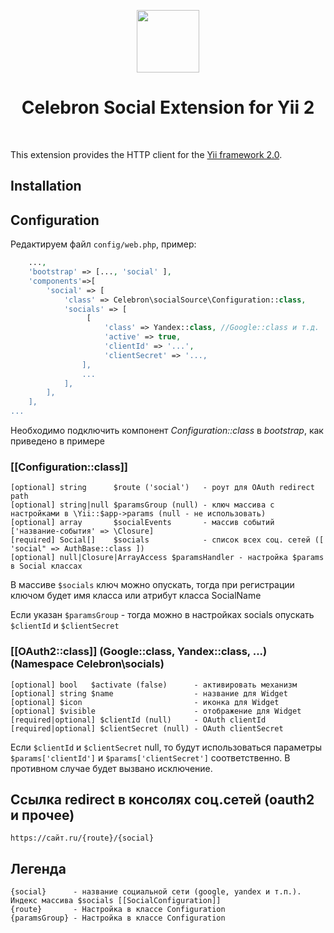 <p align="center">
    <a href="https://github.com/yiisoft" target="_blank">
        <img src="https://avatars0.githubusercontent.com/u/993323" height="100px">
    </a>
    <h1 align="center">Celebron Social Extension for Yii 2</h1>
    <br/>
</p>

This extension provides the HTTP client for the [Yii framework 2.0](http://www.yiiframework.com).


Installation
------------


Configuration
-------------
Редактируем файл `config/web.php`, пример:

```php
    ...,
    'bootstrap' => [..., 'social' ],
    'components'=>[
        'social' => [
            'class' => Celebron\socialSource\Configuration::class,
            'socials' => [
                 [
                     'class' => Yandex::class, //Google::class и т.д.
                     'active' => true,
                     'clientId' => '...',
                     'clientSecret' => '...,
                ],
                ...    
            ],  
        ],
    ],
...
```
Необходимо подключить компонент <i>Configuration::class</i> в <i>bootstrap</i>, как приведено в примере
### [[Configuration::class]]
    [optional] string      $route ('social')   - роут для OAuth redirect path   
    [optional] string|null $paramsGroup (null) - ключ массива с настройками в \Yii::$app->params (null - не использовать)
    [optional] array       $socialEvents       - массив событий ['название-события' => \Closure]
    [required] Social[]    $socials            - список всех соц. сетей ([ 'social" => AuthBase::class ])
    [optional] null|Closure|ArrayAccess $paramsHandler - настройка $params в Social классах     

В массиве `$socials` ключ можно опускать, тогда при регистрации ключом будет имя класса или атрибут класса SocialName  

Если указан `$paramsGroup` - тогда можно в настройках socials опускать `$clientId` и `$clientSecret` 

### [[OAuth2::class]]    (Google::class, Yandex::class, ...) (Namespace Celebron\socials)
    [optional] bool   $activate (false)      - активировать механизм
    [optional] string $name                  - название для Widget
    [optional] $icon                         - иконка для Widget 
    [optional] $visible                      - отображение для Widget
    [required|optional] $clientId (null)     - OAuth clientId
    [required|optional] $clientSecret (null) - OAuth clientSecret
    
Если `$clientId` и `$clientSecret` null, то будут использоваться параметры 
``$params['clientId']`` и ``$params['clientSecret']`` соответственно. 
В противном случае будет вызвано исключение.

    
Ссылка redirect в консолях соц.сетей (oauth2 и прочее)
-------------

    https://сайт.ru/{route}/{social} 


Легенда
------------
    {social}      - название социальной сети (google, yandex и т.п.). Индекс массива $socials [[SocialConfiguration]]
    {route}       - Настройка в классе Configuration
    {paramsGroup} - Настройка в классе Configuration
